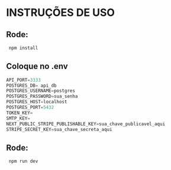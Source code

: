 # INSTRUÇÕES DE USO

## Rode:
```js
 npm install
```
## Coloque no .env

```js
API_PORT=3333
POSTGRES_DB= api_db
POSTGRES_USERNAME=postgres
POSTGRES_PASSWORD=sua_senha
POSTGRES_HOST=localhost
POSTGRES_PORT=5432
TOKEN_KEY=
SMTP_KEY= 
NEXT_PUBLIC_STRIPE_PUBLISHABLE_KEY=sua_chave_publicavel_aqui
STRIPE_SECRET_KEY=sua_chave_secreta_aqui
```

## Rode:
```js
 npm run dev
```